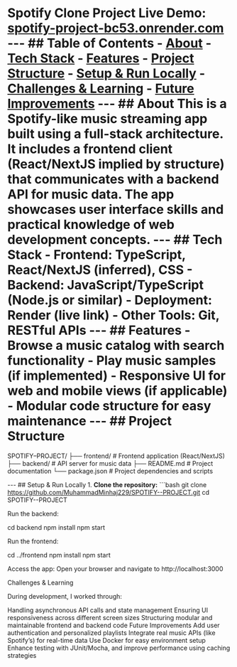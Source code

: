  # Spotify Clone Project **Live Demo:** [spotify-project-bc53.onrender.com](https://spotify-project-bc53.onrender.com) --- ## Table of Contents - [About](#about) - [Tech Stack](#tech-stack) - [Features](#features) - [Project Structure](#project-structure) - [Setup & Run Locally](#setup--run-locally) - [Challenges & Learning](#challenges--learning) - [Future Improvements](#future-improvements) --- ## About This is a Spotify-like music streaming app built using a full-stack architecture. It includes a **frontend** client (React/NextJS implied by structure) that communicates with a **backend** API for music data. The app showcases user interface skills and practical knowledge of web development concepts. --- ## Tech Stack - **Frontend:** TypeScript, React/NextJS (inferred), CSS - **Backend:** JavaScript/TypeScript (Node.js or similar) - **Deployment:** Render (live link) - **Other Tools:** Git, RESTful APIs --- ## Features - Browse a music catalog with search functionality - Play music samples (if implemented) - Responsive UI for web and mobile views (if applicable) - Modular code structure for easy maintenance --- ## Project Structure 

SPOTIFY–PROJECT/ ├── frontend/ # Frontend application (React/NextJS) ├── backend/ # API server for music data ├── README.md # Project documentation └── package.json # Project dependencies and scripts

--- ## Setup & Run Locally 1. **Clone the repository:** ```bash git clone https://github.com/MuhammadMinhaj229/SPOTIFY--PROJECT.git cd SPOTIFY--PROJECT 

Run the backend:

cd backend npm install npm start 

Run the frontend:

cd ../frontend npm install npm start 

Access the app: Open your browser and navigate to http://localhost:3000

Challenges & Learning 

During development, I worked through:

Handling asynchronous API calls and state management Ensuring UI responsiveness across different screen sizes Structuring modular and maintainable frontend and backend code Future Improvements Add user authentication and personalized playlists Integrate real music APIs (like Spotify’s) for real-time data Use Docker for easy environment setup Enhance testing with JUnit/Mocha, and improve performance using caching strategies
